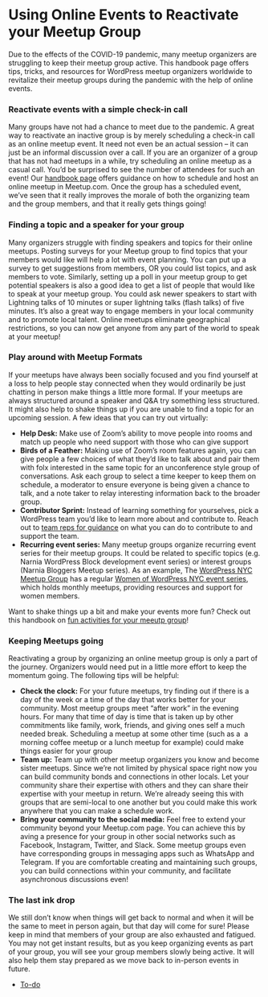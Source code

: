 # Using Online Events to Reactivate your Meetup Group

Due to the effects of the COVID-19 pandemic, many meetup organizers are struggling to keep their meetup group active. This handbook page offers tips, tricks, and resources for WordPress meetup organizers worldwide to revitalize their meetup groups during the pandemic with the help of online events. 

### Reactivate events with a simple check-in call

Many groups have not had a chance to meet due to the pandemic. A great way to reactivate an inactive group is by merely scheduling a check-in call as an online meetup event. It need not even be an actual session – it can just be an informal discussion over a call. If you are an organizer of a group that has not had meetups in a while, try scheduling an online meetup as a casual call. You’d be surprised to see the number of attendees for such an event! Our [handbook page](https://make.wordpress.org/community/handbook/virtual-events/tools-for-running-a-virtual-event/) offers guidance on how to schedule and host an online meetup in Meetup.com. Once the group has a scheduled event, we’ve seen that it really improves the morale of both the organizing team and the group members, and that it really gets things going!

### Finding a topic and a speaker for your group

Many organizers struggle with finding speakers and topics for their online meetups. Posting surveys for your Meetup group to find topics that your members would like will help a lot with event planning. You can put up a survey to get suggestions from members, OR you could list topics, and ask members to vote. Similarly, setting up a poll in your meetup group to get potential speakers is also a good idea to get a list of people that would like to speak at your meetup group. You could ask newer speakers to start with Lightning talks of 10 minutes or super lightning talks (flash talks) of five minutes. It’s also a great way to engage members in your local community and to promote local talent. Online meetups eliminate geographical restrictions, so you can now get anyone from any part of the world to speak at your meetup!

### Play around with Meetup Formats

If your meetups have always been socially focused and you find yourself at a loss to help people stay connected when they would ordinarily be just chatting in person make things a little more formal. If your meetups are always structured around a speaker and Q&A try something less structured. It might also help to shake things up if you are unable to find a topic for an upcoming session. A few ideas that you can try out virtually:

*   **Help Desk:** Make use of Zoom’s ability to move people into rooms and match up people who need support with those who can give support
*   **Birds of a Feather:** Making use of Zoom’s room features again, you can give people a few choices of what they’d like to talk about and pair them with folx interested in the same topic for an unconference style group of conversations. Ask each group to select a time keeper to keep them on schedule, a moderator to ensure everyone is being given a chance to talk, and a note taker to relay interesting information back to the broader group.
*   **Contributor Sprint:** Instead of learning something for yourselves, pick a WordPress team you’d like to learn more about and contribute to. Reach out to [team reps for guidance](https://make.wordpress.org/updates/team-reps/) on what you can do to contribute to and support the team.
*   **Recurring event series:** Many meetup groups organize recurring event series for their meetup groups. It could be related to specific topics (e.g. Narnia WordPress Block development event series) or interest groups (Narnia Bloggers Meetup series). As an example, The [WordPress NYC Meetup Group](https://www.meetup.com/WordPressNYC/) has a regular [Women of WordPress NYC event series](https://www.meetup.com/WordPressNYC/events/271253412/), which holds monthly meetups, providing resources and support for women members.

Want to shake things up a bit and make your events more fun? Check out this handbook on [fun activities for your meeutp group](https://make.wordpress.org/community/handbook/virtual-events/online-meetup-guidelines/how-can-i-bring-more-energy-to-an-online-event/)!

### Keeping Meetups going

Reactivating a group by organizing an online meetup group is only a part of the journey. Organizers would need put in a little more effort to keep the momentum going. The following tips will be helpful:

*   **Check the clock:** For your future meetups, try finding out if there is a day of the week or a time of the day that works better for your community. Most meetup groups meet “after work” in the evening hours. For many that time of day is time that is taken up by other commitments like family, work, friends, and giving ones self a much needed break. Scheduling a meetup at some other time (such as a  a morning coffee meetup or a lunch meetup for example) could make things easier for your group
*   **Team up:** Team up with other meetup organizers you know and become sister meetups. Since we’re not limited by physical space right now you can build community bonds and connections in other locals. Let your community share their expertise with others and they can share their expertise with your meetup in return. We’re already seeing this with groups that are semi-local to one another but you could make this work anywhere that you can make a schedule work.
*   **Bring your community to the social media:** Feel free to extend your community beyond your Meetup.com page. You can achieve this by aving a presence for your group in other social networks such as Facebook, Instagram, Twitter, and Slack. Some meetup groups even have corresponding groups in messaging apps such as WhatsApp and Telegram. If you are comfortable creating and maintaining such groups, you can build connections within your community, and facilitate asynchronous discussions even!

### The last ink drop

We still don’t know when things will get back to normal and when it will be the same to meet in person again, but that day will come for sure! Please keep in mind that members of your group are also exhausted and fatigued. You may not get instant results, but as you keep organizing events as part of your group, you will see your group members slowly being active. It will also help them stay prepared as we move back to in-person events in future.

*   [To-do](# "To-do")